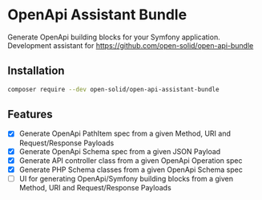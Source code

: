 # OpenApi Assistant Bundle

Generate OpenApi building blocks for your Symfony application. Development assistant for https://github.com/open-solid/open-api-bundle

## Installation

```bash
composer require --dev open-solid/open-api-assistant-bundle
```

## Features

- [x] Generate OpenApi PathItem spec from a given Method, URI and Request/Response Payloads
- [x] Generate OpenApi Schema spec from a given JSON Payload
- [x] Generate API controller class from a given OpenApi Operation spec
- [x] Generate PHP Schema classes from a given OpenApi Schema spec
- [ ] UI for generating OpenApi/Symfony building blocks from a given Method, URI and Request/Response Payloads
